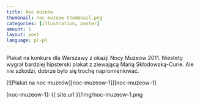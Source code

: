 ```yaml
---
title: Noc muzeów
thumbnail: noc-muzeow-thumbnail.png
categories: [illustration, poster]
amount: 1
layout: post
language: pl-pl
---
```


Plakat na konkurs dla Warszawy z okazji Nocy Muzeów 2011. Niestety wygrał bardziej hipsterski plakat z ziewającą Marią Skłodowską-Curie. Ale nie szkodzi, dobrze było się trochę napromieniować.

[![Plakat na noc muzeów][noc-muzeow-1]][noc-muzeow-1]

[noc-muzeow-1]: {{ site.url }}/img/noc-muzeow-1.png